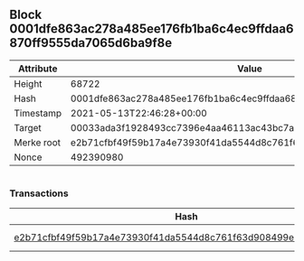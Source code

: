 ## Block 0001dfe863ac278a485ee176fb1ba6c4ec9ffdaa6870ff9555da7065d6ba9f8e

Attribute | Value
--- | ---
Height | 68722
Hash | 0001dfe863ac278a485ee176fb1ba6c4ec9ffdaa6870ff9555da7065d6ba9f8e
Timestamp | 2021-05-13T22:46:28+00:00
Target | 00033ada3f1928493cc7396e4aa46113ac43bc7ac52aab5d08e3934913716f64
Merke root | e2b71cfbf49f59b17a4e73930f41da5544d8c761f63d908499eafaaf21a8f4c2
Nonce | 492390980

```

```

### Transactions

Hash | Amount
--- | ---
[e2b71cfbf49f59b17a4e73930f41da5544d8c761f63d908499eafaaf21a8f4c2](e2b71cfbf49f59b17a4e73930f41da5544d8c761f63d908499eafaaf21a8f4c2.md) | 10.00000000 SKEPTI 
